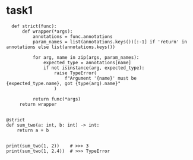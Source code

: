 # task1




      def strict(func):
          def wrapper(*args):
              annotations = func.annotations
              param_names = list(annotations.keys())[:-1] if 'return' in annotations else list(annotations.keys())

              for arg, name in zip(args, param_names):
                  expected_type = annotations[name]
                  if not isinstance(arg, expected_type):
                      raise TypeError(
                          f"Argument '{name}' must be {expected_type.name}, got {type(arg).name}"
                      )

              return func(*args)
         return wrapper


    @strict
    def sum_two(a: int, b: int) -> int:
        return a + b


    print(sum_two(1, 2))    # >>> 3
    print(sum_two(1, 2.4))  # >>> TypeError
